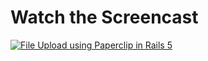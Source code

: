 # Watch the Screencast
[![File Upload using Paperclip in Rails 5](https://images.rubyplus.com/rubyplus-screencast.png)](https://rubyplus.com/episodes/161-File-Upload-using-Paperclip-in-Rails-5)
